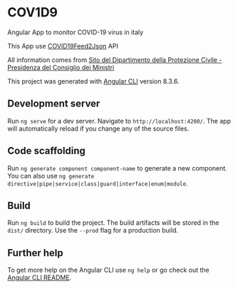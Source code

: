 # COV1D9

Angular App to monitor COVID-19 virus in italy

This App use [COVID19Feed2Json](https://github.com/alessiodl/COVID19Feed2Json) API

All information comes from [Sito del Dipartimento della Protezione Civile - Presidenza del Consiglio dei Ministri](http://www.protezionecivile.gov.it/)

This project was generated with [Angular CLI](https://github.com/angular/angular-cli) version 8.3.6.

## Development server

Run `ng serve` for a dev server. Navigate to `http://localhost:4200/`. The app will automatically reload if you change any of the source files.

## Code scaffolding

Run `ng generate component component-name` to generate a new component. You can also use `ng generate directive|pipe|service|class|guard|interface|enum|module`.

## Build

Run `ng build` to build the project. The build artifacts will be stored in the `dist/` directory. Use the `--prod` flag for a production build.

## Further help

To get more help on the Angular CLI use `ng help` or go check out the [Angular CLI README](https://github.com/angular/angular-cli/blob/master/README.md).
